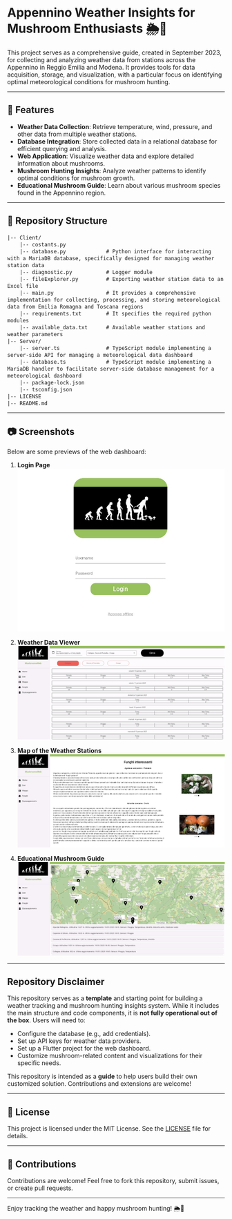 # Appennino Weather Insights for Mushroom Enthusiasts 🌦️🍄

This project serves as a comprehensive guide, created in September 2023, for collecting and analyzing weather data from stations across the Appennino in Reggio Emilia and Modena. It provides tools for data acquisition, storage, and visualization, with a particular focus on identifying optimal meteorological conditions for mushroom hunting.

---

## 🚀 Features

- **Weather Data Collection**: Retrieve temperature, wind, pressure, and other data from multiple weather stations.
- **Database Integration**: Store collected data in a relational database for efficient querying and analysis.
- **Web Application**: Visualize weather data and explore detailed information about mushrooms.
- **Mushroom Hunting Insights**: Analyze weather patterns to identify optimal conditions for mushroom growth.
- **Educational Mushroom Guide**: Learn about various mushroom species found in the Appennino region.

---

## 📂 Repository Structure

```
|-- Client/
    |-- costants.py                 
    |-- database.py             # Python interface for interacting with a MariaDB database, specifically designed for managing weather station data
    |-- diagnostic.py           # Logger module
    |-- fileExplorer.py         # Exporting weather station data to an Excel file
    |-- main.py                 # It provides a comprehensive implementation for collecting, processing, and storing meteorological data from Emilia Romagna and Toscana regions
    |-- requirements.txt        # It specifies the required python modules
    |-- available_data.txt      # Available weather stations and weather parameters
|-- Server/
    |-- server.ts               # TypeScript module implementing a server-side API for managing a meteorological data dashboard
    |-- database.ts             # TypeScript module implementing a MariaDB handler to facilitate server-side database management for a meteorological dashboard
    |-- package-lock.json
    |-- tsconfig.json
|-- LICENSE
|-- README.md
```

---

## 📷 Screenshots

Below are some previews of the web dashboard:

1. **Login Page**  
   ![Login](Dashboard/screenshots/login.jpg)

2. **Weather Data Viewer**  
   ![Weather Data Viewer](Dashboard/screenshots/weather_data_viewer.jpg)

3. **Map of the Weather Stations**  
   ![Map](Dashboard/screenshots/interesting_mushrooms.jpg)

4. **Educational Mushroom Guide**  
   ![Mushroom Guide](Dashboard/screenshots/weather_stations_map.jpg)

---

## Repository Disclaimer

This repository serves as a **template** and starting point for building a weather tracking and mushroom hunting insights system. While it includes the main structure and code components, it is **not fully operational out of the box**. Users will need to:

- Configure the database (e.g., add credentials).
- Set up API keys for weather data providers.
- Set up a Flutter project for the web dashboard.
- Customize mushroom-related content and visualizations for their specific needs.

This repository is intended as a **guide** to help users build their own customized solution. Contributions and extensions are welcome!

---

## 📜 License

This project is licensed under the MIT License. See the [LICENSE](LICENSE) file for details.

---

## 🤝 Contributions

Contributions are welcome! Feel free to fork this repository, submit issues, or create pull requests.

---

Enjoy tracking the weather and happy mushroom hunting! 🌦️🍄

